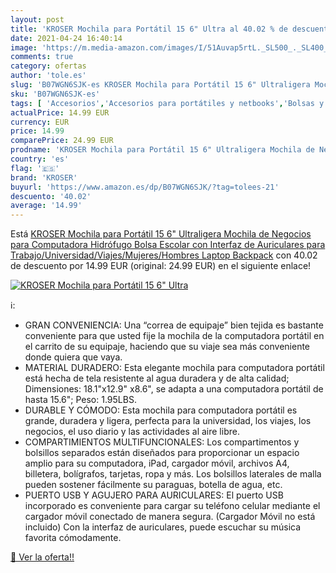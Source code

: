 ```yaml
---
layout: post
title: 'KROSER Mochila para Portátil 15 6" Ultra al 40.02 % de descuento'
date: 2021-04-24 16:40:14
image: 'https://m.media-amazon.com/images/I/51Auvap5rtL._SL500_._SL400_.jpg'
comments: true
category: ofertas
author: 'tole.es'
slug: 'B07WGN6SJK-es KROSER Mochila para Portátil 15 6" Ultraligera Mochila de...'
sku: 'B07WGN6SJK-es'
tags: [ 'Accesorios','Accesorios para portátiles y netbooks','Bolsas y fundas para portátiles y netbooks','Informática','Mochilas para portátiles y netbooks','backpack','escolar','kroser','mochila', ]
actualPrice: 14.99 EUR
currency: EUR
price: 14.99
comparePrice: 24.99 EUR
prodname: 'KROSER Mochila para Portátil 15 6" Ultraligera Mochila de Negocios para Computadora Hidrófugo Bolsa Escolar con Interfaz de Auriculares para Trabajo/Universidad/Viajes/Mujeres/Hombres Laptop Backpack'
country: 'es'
flag: '🇪🇸'
brand: 'KROSER'
buyurl: 'https://www.amazon.es/dp/B07WGN6SJK/?tag=tolees-21'
descuento: '40.02'
average: '14.99'
---
```


Está [KROSER Mochila para Portátil 15 6" Ultraligera Mochila de Negocios para Computadora Hidrófugo Bolsa Escolar con Interfaz de Auriculares para Trabajo/Universidad/Viajes/Mujeres/Hombres Laptop Backpack](https://www.amazon.es/dp/B07WGN6SJK/?tag=tolees-21) con 40.02 de descuento por 14.99 EUR (original: 24.99 EUR) en el siguiente enlace!

[![KROSER Mochila para Portátil 15 6" Ultra](https://m.media-amazon.com/images/I/51Auvap5rtL._SL500_._SL400_.jpg)](https://www.amazon.es/dp/B07WGN6SJK/?tag=tolees-21)

ℹ️:

- GRAN CONVENIENCIA: Una “correa de equipaje” bien tejida es bastante conveniente para que usted fije la mochila de la computadora portátil en el carrito de su equipaje, haciendo que su viaje sea más conveniente donde quiera que vaya.
- MATERIAL DURADERO: Esta elegante mochila para computadora portátil está hecha de tela resistente al agua duradera y de alta calidad; Dimensiones: 18.1"x12.9" x8.6", se adapta a una computadora portátil de hasta 15.6"; Peso: 1.95LBS.
- DURABLE Y CÓMODO: Esta mochila para computadora portátil es grande, duradera y ligera, perfecta para la universidad, los viajes, los negocios, el uso diario y las actividades al aire libre.
- COMPARTIMIENTOS MULTIFUNCIONALES: Los compartimentos y bolsillos separados están diseñados para proporcionar un espacio amplio para su computadora, iPad, cargador móvil, archivos A4, billetera, bolígrafos, tarjetas, ropa y más. Los bolsillos laterales de malla pueden sostener fácilmente su paraguas, botella de agua, etc.
- PUERTO USB Y AGUJERO PARA AURICULARES: El puerto USB incorporado es conveniente para cargar su teléfono celular mediante el cargador móvil conectado de manera segura. (Cargador Móvil no está incluido) Con la interfaz de auriculares, puede escuchar su música favorita cómodamente.

[🛒 Ver la oferta!!](https://www.amazon.es/dp/B07WGN6SJK/?tag=tolees-21)
